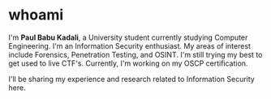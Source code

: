 # whoami

I'm **Paul Babu Kadali**, a University student currently studying Computer Engineering. I'm an Information Security enthusiast. My areas of interest include Forensics, Penetration Testing, and OSINT. I'm still trying my best to get used to live CTF's. Currently, I'm working on my OSCP certification.

I'll be sharing my experience and research related to Information Security here.


